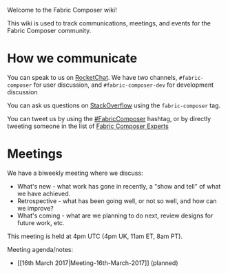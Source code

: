 Welcome to the Fabric Composer wiki!

This wiki is used to track communications, meetings, and events for the Fabric Composer community.

# How we communicate

You can speak to us on [RocketChat](https://chat.hyperledger.org). We have two channels, `#fabric-composer` for user discussion, and `#fabric-composer-dev` for development discussion

You can ask us questions on [StackOverflow](http://stackoverflow.com/questions/tagged/fabric-composer) using the `fabric-composer` tag.

You can tweet us by using the [#FabricComposer](https://twitter.com/hashtag/FabricComposer?src=hash) hashtag, or by directly tweeting someone in the list of [Fabric Composer Experts](https://twitter.com/fabric_composer/lists/fabric-composer-experts)

# Meetings

We have a biweekly meeting where we discuss:

* What's new - what work has gone in recently, a "show and tell" of what we have achieved.
* Retrospective - what has been going well, or not so well, and how can we improve?
* What's coming - what are we planning to do next, review designs for future work, etc.

This meeting is held at 4pm UTC (4pm UK, 11am ET, 8am PT).

Meeting agenda/notes:

* [[16th March 2017|Meeting-16th-March-2017]] (planned)